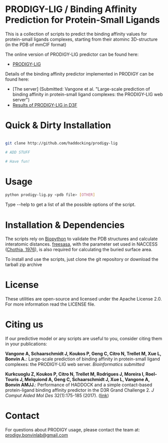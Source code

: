 # PRODIGY-LIG / Binding Affinity Prediction for Protein-Small Ligands

This is a collection of scripts to predict the binding affinity
values for protein-small ligands complexes, starting from their
atominc 3D-structure (in the PDB of mmCIF format)

The online version of PRODIGY-LIG predictor can be found here:
* [PRODIGY-LIG](http://milou.science.uu.nl/services/PRODIGY/)

Details of the binding affinity predictor implemented in PRODIGY can be found here:
* [The server] (Submitted: Vangone et al. "Large-scale prediction of binding affinity in protein-small ligand complexes: the PRODIGY-LIG web server")
* [Results of PRODIGY-LIG in D3F](https://www.ncbi.nlm.nih.gov/pubmed/?term=Performance+of+HADDOCK+and+a+simple+contact-based+protein%E2%80%93ligand+binding+affinity+predictor+in+the+D3R+Grand+Challenge+2)

# Quick & Dirty Installation
```bash

git clone http://github.com/haddocking/prodigy-lig

# ADD STUFF

# Have fun!
```

# Usage

```bash
python prodigy-lig.py <pdb file> [OTHER]
```

Type --help to get a list of all the possible options of the script.
# Installation & Dependencies
The scripts rely on [Biopython](www.biopython.org) to validate the PDB structures and calculate
interatomic distances. [freesasa](https://github.com/mittinatten/freesasa), with the parameter
set used in NACCESS ([Chothia, 1976](http://www.ncbi.nlm.nih.gov/pubmed/994183)), is also
required for calculating the buried surface area.


To install and use the scripts, just clone the git repository or download the tarball zip
archive

# License
These utilities are open-source and licensed under the Apache License 2.0. For more information
read the LICENSE file.

# Citing us
If our predictive model or any scripts are useful to you, consider citing them in your
publications:

**Vangone A, Schaarschmidt J, Koukos P, Geng C, Citro N, Trellet M, Xue L, Bonvin A.**: Large-scale prediction of binding affinity in protein-small ligand complexes: the PRODIGY-LIG web server. *Bioinformatics submitted*

**Kurkcuoglu Z, Koukos P, Citro N, Trellet M, Rodrigues J, Moreira I, Roel-Touris J, Melquiond A, Geng C, Schaarschmidt J,
Xue L, Vangone A, Bonvin AMJJ.**: Performance of HADDOCK and a simple contact-based protein-ligand binding affinity
predictor in the D3R Grand Challenge 2. *J Comput Aided Mol Des* 32(1):175-185 (2017). ([link](https://www.ncbi.nlm.nih.gov/pubmed/?term=Performance+of+HADDOCK+and+a+simple+contact-based+protein%E2%80%93ligand+binding+affinity+predictor+in+the+D3R+Grand+Challenge+2))

# Contact
For questions about PRODIGY usage, please contact the team at: prodigy.bonvinlab@gmail.com
